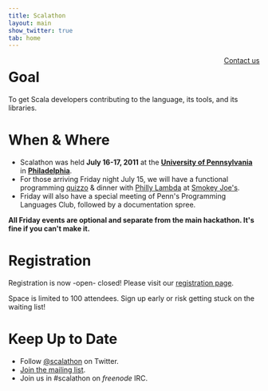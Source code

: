```yaml
---
title: Scalathon
layout: main
show_twitter: true
tab: home
---
```


<div style="float: right"><a href="contact.html">Contact us</a></div>

# Goal

To get Scala developers contributing to the language, its tools, and its libraries.  

# When & Where

* Scalathon was held **July 16-17, 2011** at the
  **[University of Pennsylvania](http://www.upenn.edu)** in
  **[Philadelphia](http://en.wikipedia.org/wiki/Philadelphia)**.
* For those arriving Friday night July 15, we will have a functional programming
  [quizzo](http://en.wikipedia.org/wiki/Quizzo) & dinner with
  [Philly Lambda](http://phillylambda.org/) at [Smokey Joe's](http://smokeyjoes.companygoods.com/applications/smokeyjoes/store/).
* Friday will also have a special meeting of Penn's Programming Languages Club, followed by a documentation spree.

**All Friday events are optional and separate from the main hackathon. It's fine if you can't make it.**

# Registration

Registration is now -open- closed! Please visit our [registration page](register.html).

<p markdown="1" class="stricken">
Space is limited to 100 attendees.
Sign up early or risk getting stuck on the waiting list!
</p>

# Keep Up to Date

* Follow [@scalathon](http://twitter.com/#!/scalathon) on Twitter.
* [Join the mailing list](http://groups.google.com/group/scalathon).
* Join us in #scalathon on *freenode* IRC.
